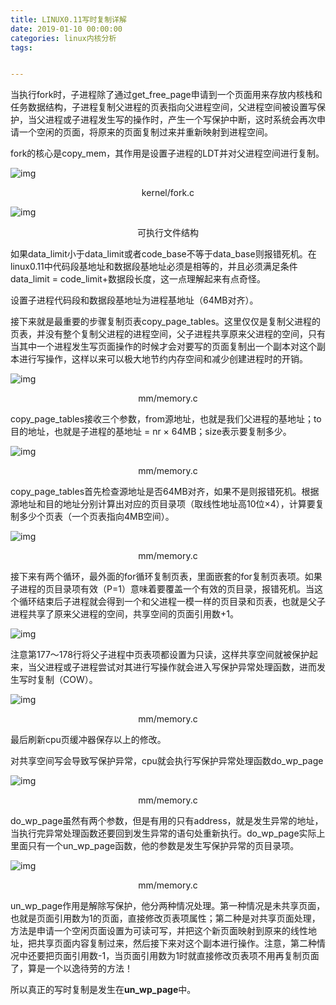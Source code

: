 ```yaml
---
title: LINUX0.11写时复制详解
date: 2019-01-10 00:00:00
categories: linux内核分析
tags:


---
```


当执行fork时，子进程除了通过get_free_page申请到一个页面用来存放内核栈和任务数据结构，子进程复制父进程的页表指向父进程空间，父进程空间被设置写保护，当父进程或子进程发生写的操作时，产生一个写保护中断，这时系统会再次申请一个空闲的页面，将原来的页面复制过来并重新映射到进程空间。

fork的核心是copy_mem，其作用是设置子进程的LDT并对父进程空间进行复制。

![img](https://qiutianshu.files.wordpress.com/2019/01/%E6%B7%B1%E5%BA%A6%E6%88%AA%E5%9B%BE_%E9%80%89%E6%8B%A9%E5%8C%BA%E5%9F%9F_20190110184827.png?w=776&h=360)
<p style="text-align: center">kernel/fork.c</p>


![img](https://qiutianshu.files.wordpress.com/2019/01/%E5%86%85%E5%AD%98.png?w=776&h=151)
<p style="text-align: center">可执行文件结构</p>


如果data_limit小于data_limit或者code_base不等于data_base则报错死机。在linux0.11中代码段基地址和数据段基地址必须是相等的，并且必须满足条件data_limit = code_limit+数据段长度，这一点理解起来有点奇怪。

设置子进程代码段和数据段基地址为进程基地址（64MB对齐）。

接下来就是最重要的步骤复制页表copy_page_tables。这里仅仅是复制父进程的页表，并没有整个复制父进程的进程空间，父子进程共享原来父进程的空间，只有当其中一个进程发生写页面操作的时候才会对要写的页面复制出一个副本对这个副本进行写操作，这样以来可以极大地节约内存空间和减少创建进程时的开销。

![img](https://qiutianshu.files.wordpress.com/2019/01/%E6%B7%B1%E5%BA%A6%E6%88%AA%E5%9B%BE_%E9%80%89%E6%8B%A9%E5%8C%BA%E5%9F%9F_20190110195521.png?w=782&h=20)
<p style="text-align: center">mm/memory.c</p>

copy_page_tables接收三个参数，from源地址，也就是我们父进程的基地址；to目的地址，也就是子进程的基地址 = nr × 64MB；size表示要复制多少。

![img](https://qiutianshu.files.wordpress.com/2019/01/%E6%B7%B1%E5%BA%A6%E6%88%AA%E5%9B%BE_%E9%80%89%E6%8B%A9%E5%8C%BA%E5%9F%9F_20190110195414.png?w=781&h=78)
<p style="text-align: center">mm/memory.c</p>

copy_page_tables首先检查源地址是否64MB对齐，如果不是则报错死机。根据源地址和目的地址分别计算出对应的页目录项（取线性地址高10位×4），计算要复制多少个页表（一个页表指向4MB空间）。

![img](https://qiutianshu.files.wordpress.com/2019/01/%E6%B7%B1%E5%BA%A6%E6%88%AA%E5%9B%BE_%E9%80%89%E6%8B%A9%E5%8C%BA%E5%9F%9F_20190110205142.png?w=803&h=371)
<p style="text-align: center">mm/memory.c</p>

接下来有两个循环，最外面的for循环复制页表，里面嵌套的for复制页表项。如果子进程的页目录项有效（P=1）意味着要覆盖一个有效的页目录，报错死机。当这个循环结束后子进程就会得到一个和父进程一模一样的页目录和页表，也就是父子进程共享了原来父进程的空间，共享空间的页面引用数+1。

![img](https://qiutianshu.files.wordpress.com/2019/01/%E5%86%85%E5%AD%98-3.png?w=730&h=415)

注意第177～178行将父子进程中页表项都设置为只读，这样共享空间就被保护起来，当父进程或子进程尝试对其进行写操作就会进入写保护异常处理函数，进而发生写时复制（COW）。

![img](https://qiutianshu.files.wordpress.com/2019/01/%E6%B7%B1%E5%BA%A6%E6%88%AA%E5%9B%BE_%E9%80%89%E6%8B%A9%E5%8C%BA%E5%9F%9F_20190110212502.png?w=762&h=49)
<p style="text-align: center">mm/memory.c</p>

最后刷新cpu页缓冲器保存以上的修改。

对共享空间写会导致写保护异常，cpu就会执行写保护异常处理函数do_wp_page

![img](https://qiutianshu.files.wordpress.com/2019/01/%E6%B7%B1%E5%BA%A6%E6%88%AA%E5%9B%BE_%E9%80%89%E6%8B%A9%E5%8C%BA%E5%9F%9F_20190110213008.png?w=755&h=190)
<p style="text-align: center">mm/memory.c</p>

do_wp_page虽然有两个参数，但是有用的只有address，就是发生异常的地址，当执行完异常处理函数还要回到发生异常的语句处重新执行。do_wp_page实际上里面只有一个un_wp_page函数，他的参数是发生写保护异常的页目录项。

![img](https://qiutianshu.files.wordpress.com/2019/01/%E6%B7%B1%E5%BA%A6%E6%88%AA%E5%9B%BE_%E9%80%89%E6%8B%A9%E5%8C%BA%E5%9F%9F_20190110214230.png?w=749&h=258)
<p style="text-align: center">mm/memory.c</p>

un_wp_page作用是解除写保护，他分两种情况处理。第一种情况是未共享页面，也就是页面引用数为1的页面，直接修改页表项属性；第二种是对共享页面处理，方法是申请一个空闲页面设置为可读可写，并把这个新页面映射到原来的线性地址，把共享页面内容复制过来，然后接下来对这个副本进行操作。注意，第二种情况中还要把页面引用数-1，当页面引用数为1时就直接修改页表项不用再复制页面了，算是一个以逸待劳的方法！

所以真正的写时复制是发生在**un_wp_page**中。